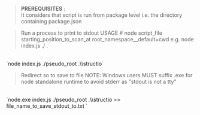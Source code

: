 > **PREREQUISITES** : <br>
It considers that script is run from package level i.e. the directory containing package.json

> Run a process to print to stdout
USAGE # node script_file starting_position_to_scan_at root_namespace__default=cwd e.g. node index.js ./ . 
<br>
`node index.js ./pseudo_root .\\structio`

> Redirect so to save to file
> NOTE: Windows users MUST suffix .exe for node standalone runtime to avoid stderr as "stdout is not a tty"
<br>
`node.exe index.js ./pseudo_root .\\structio >> file_name_to_save_stdout_to.txt `